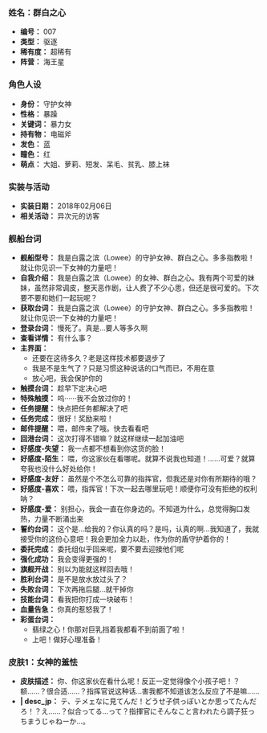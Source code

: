 ### 姓名：群白之心
* **编号：** 007
* **类型：** 驱逐
* **稀有度：** 超稀有
* **阵营：** 海王星


### 角色人设
* **身份：** 守护女神
* **性格：** 暴躁
* **关键词：** 暴力女
* **持有物：** 电磁斧
* **发色：** 蓝
* **瞳色：** 红
* **萌点：** 大姐、萝莉、短发、呆毛、贫乳、膝上袜


### 实装与活动
* **实装日期：** 2018年02月06日
* **相关活动：** 异次元的访客


### 舰船台词
* **舰船型号：** 我是白露之滨（Lowee）的守护女神、群白之心。多多指教啦！就让你见识一下女神的力量吧！
* **自我介绍：** 我是白露之滨（Lowee）的女神、群白之心。我有两个可爱的妹妹，虽然非常调皮，整天恶作剧，让人费了不少心思，但还是很可爱的。下次要不要和她们一起玩呢？
* **获取台词：** 我是白露之滨（Lowee）的守护女神、群白之心。多多指教啦！就让你见识一下女神的力量吧！
* **登录台词：** 慢死了。真是…要人等多久啊
* **查看详情：** 有什么事？
* **主界面：**
  * 还要在这待多久？老是这样技术都要退步了
  * 我是不是生气了？只是习惯这种说话的口气而已，不用在意
  * 放心吧，我会保护你的
* **触摸台词：** 趁早下定决心吧
* **特殊触摸：** 呜······我不会放过你的！
* **任务提醒：** 快点把任务都解决了吧
* **任务完成：** 很好！奖励来啦！
* **邮件提醒：** 喂，邮件来了哦。快去看看吧
* **回港台词：** 这次打得不错嘛？就这样继续一起加油吧
* **好感度-失望：** 我一点都不想看到你这货的脸！
* **好感度-陌生：** 喂，你这家伙在看哪呢。就算不说我也知道！……可爱？就算夸我也没什么好处给你！
* **好感度-友好：** 虽然是个不怎么可靠的指挥官，但我还是对你有所期待的哦？
* **好感度-喜欢：** 喂，指挥官！下次一起去哪里玩吧！顺便你可没有拒绝的权利呐？
* **好感度-爱：** 别担心，我会一直在你身边的。不知道为什么，总觉得胸口发热，力量不断涌出来
* **誓约台词：** 这个是…给我的？你认真的吗？是吗，认真的啊…我知道了，我就接受你的这份心意吧！我会更加全力以赴，作为你的盾守护着你的！
* **委托完成：** 委托组似乎回来呢，要不要去迎接他们呢
* **强化成功：** 我会变得更强的！
* **旗舰开战：** 别以为能就这样回去哦！
* **胜利台词：** 是不是放水放过头了？
* **失败台词：** 下次再拖后腿…就干掉你
* **技能台词：** 看我把你打成一块破布！
* **血量告急：** 你真的惹怒我了！
* **彩蛋台词：**
  * 翡绿之心！你那对巨乳挡着我都看不到前面了啦！
  * 上吧！做好心理准备！


### 皮肤1：女神的羞怯
* **皮肤描述：** 你、你这家伙在看什么呢！反正一定觉得像个小孩子吧！？额……？很合适……？指挥官说这种话…害我都不知道该怎么反应了不是嘛……
* **| desc_jp：** テ、テメェなに見てんだ！どうせ子供っぽいとか思ってたんだろ！？え……？似合ってる…って？指揮官にそんなこと言われたら調子狂っちまうじゃねーか…。

